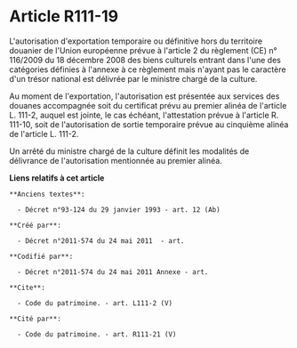 # Article R111-19

L'autorisation d'exportation temporaire ou définitive hors du territoire douanier de l'Union européenne prévue à l'article 2
du règlement (CE) n° 116/2009 du 18 décembre 2008 des biens culturels entrant dans l'une des catégories définies à l'annexe à
ce règlement mais n'ayant pas le caractère d'un trésor national est délivrée par le ministre chargé de la culture. 

Au moment de l'exportation, l'autorisation est présentée aux services des douanes accompagnée soit du certificat prévu au
premier alinéa de l'article L. 111-2, auquel est jointe, le cas échéant, l'attestation prévue à l'article R. 111-10, soit de
l'autorisation de sortie temporaire prévue au cinquième alinéa de l'article L. 111-2. 

Un arrêté du ministre chargé de la culture définit les modalités de délivrance de l'autorisation mentionnée au premier
alinéa.

**Liens relatifs à cet article**

	**Anciens textes**:

	  - Décret n°93-124 du 29 janvier 1993 - art. 12 (Ab)

	**Créé par**:

	  - Décret n°2011-574 du 24 mai 2011  - art.

	**Codifié par**:

	  - Décret n°2011-574 du 24 mai 2011 Annexe - art.

	**Cite**:

	  - Code du patrimoine. - art. L111-2 (V)

	**Cité par**:

	  - Code du patrimoine. - art. R111-21 (V)
